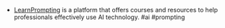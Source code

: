- [LearnPrompting](https://learnprompting.org/) is a platform that offers courses and resources to help professionals effectively use AI technology. #ai #prompting